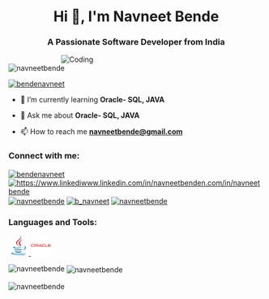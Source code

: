 <h1 align="center">Hi 👋, I'm Navneet Bende</h1>
<h3 align="center">A Passionate Software Developer from India</h3>
<img align="right" alt="Coding" width="400" src="https://camo.githubusercontent.com/5ddf73ad3a205111cf8c686f687fc216c2946a75005718c8da5b837ad9de78c9/68747470733a2f2f7468756d62732e6766796361742e636f6d2f4576696c4e657874446576696c666973682d736d616c6c2e676966">

<p align="left"> <img src="https://komarev.com/ghpvc/?username=navneetbende&label=Profile%20views&color=0e75b6&style=flat" alt="navneetbende" /> </p>

<p align="left"> <a href="https://twitter.com/bendenavneet" target="blank"><img src="https://img.shields.io/twitter/follow/bendenavneet?logo=twitter&style=for-the-badge" alt="bendenavneet" /></a> </p>

- 🌱 I’m currently learning **Oracle- SQL, JAVA**

- 💬 Ask me about **Oracle- SQL, JAVA**

- 📫 How to reach me **navneetbende@gmail.com**

<h3 align="left">Connect with me:</h3>
<p align="left">
<a href="https://twitter.com/bendenavneet" target="blank"><img align="center" src="https://raw.githubusercontent.com/rahuldkjain/github-profile-readme-generator/master/src/images/icons/Social/twitter.svg" alt="bendenavneet" height="30" width="40" /></a>
<a href="https://linkedin.com/in/https://www.linkediwww.linkedin.com/in/navneetbenden.com/in/navneetbende" target="blank"><img align="center" src="https://raw.githubusercontent.com/rahuldkjain/github-profile-readme-generator/master/src/images/icons/Social/linked-in-alt.svg" alt="https://www.linkediwww.linkedin.com/in/navneetbenden.com/in/navneetbende" height="30" width="40" /></a>
<a href="https://instagram.com/navneetbende" target="blank"><img align="center" src="https://raw.githubusercontent.com/rahuldkjain/github-profile-readme-generator/master/src/images/icons/Social/instagram.svg" alt="navneetbende" height="30" width="40" /></a>
<a href="https://www.hackerrank.com/b_navneet" target="blank"><img align="center" src="https://raw.githubusercontent.com/rahuldkjain/github-profile-readme-generator/master/src/images/icons/Social/hackerrank.svg" alt="b_navneet" height="30" width="40" /></a>
<a href="https://www.leetcode.com/navneetbende" target="blank"><img align="center" src="https://raw.githubusercontent.com/rahuldkjain/github-profile-readme-generator/master/src/images/icons/Social/leet-code.svg" alt="navneetbende" height="30" width="40" /></a>
</p>

<h3 align="left">Languages and Tools:</h3>
<p align="left"> <a href="https://www.java.com" target="_blank" rel="noreferrer"> <img src="https://raw.githubusercontent.com/devicons/devicon/master/icons/java/java-original.svg" alt="java" width="40" height="40"/> </a> <a href="https://www.oracle.com/" target="_blank" rel="noreferrer"> <img src="https://raw.githubusercontent.com/devicons/devicon/master/icons/oracle/oracle-original.svg" alt="oracle" width="40" height="40"/> </a> </p>

<p><img align="left" src="https://github-readme-stats.vercel.app/api/top-langs?username=navneetbende&show_icons=true&locale=en&layout=compact" alt="navneetbende" /></p>

<p>&nbsp;<img align="center" src="https://github-readme-stats.vercel.app/api?username=navneetbende&show_icons=true&locale=en" alt="navneetbende" /></p>

<p><img align="center" src="https://github-readme-streak-stats.herokuapp.com/?user=navneetbende&" alt="navneetbende" /></p>
